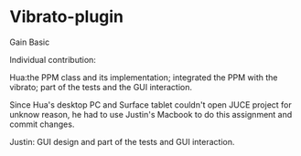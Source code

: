 # Vibrato-plugin
Gain Basic

Individual contribution:

Hua:the PPM class and its implementation; integrated the PPM with the vibrato; part of the tests and the GUI interaction. 

Since Hua's  desktop PC and Surface tablet couldn't open JUCE project for unknow reason, he had to use Justin's Macbook to do this assignment and commit changes.

Justin: GUI design and part of the tests and GUI interaction.
